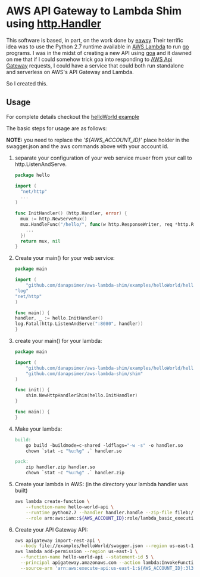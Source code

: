 # AWS API Gateway to Lambda Shim using [http.Handler](https://golang.org/pkg/net/http/#Handler)

This software is based, in part, on the work done by [eawsy](http://github.com/eawsy/aws-lambda-go/) 
 Their terrific idea was to use the Python 2.7 runtime available in [AWS Lambda](https://aws.amazon.com/lambda/)
 to run [go](http://golang.com) programs.  I was in the midst of creating a new API using [goa](http://goa.design)
 and it dawned on me that if I could somehow trick goa into responding to 
 [AWS Api Gateway](https://aws.amazon.com/api-gateway/) requests, I could have a service that could both run standalone 
 and serverless on AWS's API Gateway and Lambda.

So I created this.

## Usage

For complete details checkout the [helloWorld example](examples/helloWorld)

The basic steps for usage are as follows:

**NOTE:** you need to replace the '*${AWS_ACCOUNT_ID}*' place holder in 
 the swagger.json and the aws commands above with your account id.
 
1. separate your configuration of your web service muxer from your call to
  http.ListenAndServe. 
    
    ```go
    package hello

    import (
      "net/http"
      ...
    )
 
    func InitHandler() (http.Handler, error) {
      mux := http.NewServeMux()
      mux.HandleFunc("/hello/", func(w http.ResponseWriter, req *http.Request) {
        ...
      })
      return mux, nil
    }
    ```
2. Create your main() for your web service: 

    ```go
    package main

    import (
    	"github.com/danapsimer/aws-lambda-shim/examples/helloWorld/hello"
	"log"
	"net/http"
    )

    func main() {
	handler, _ := hello.InitHandler()
	log.Fatal(http.ListenAndServe(":8080", handler))
    }
    ```
3. create your main() for your lambda: 

    ```go
    package main

    import (
        "github.com/danapsimer/aws-lambda-shim/examples/helloWorld/hello"
        "github.com/danapsimer/aws-lambda-shim/shim"
    )

    func init() {
        shim.NewHttpHandlerShim(hello.InitHandler)
    }

    func main() {
    }
    ```
4. Make your lambda: 

    ```Makefile
    build:
    	go build -buildmode=c-shared -ldflags="-w -s" -o handler.so
    	chown `stat -c "%u:%g" .` handler.so

    pack:
    	zip handler.zip handler.so
    	chown `stat -c "%u:%g" .` handler.zip
    ```
5. Create your lambda in AWS: (in the directory your lambda handler was built) 
    
    ```bash
    aws lambda create-function \
        --function-name hello-world-api \
        --runtime python2.7 --handler handler.handle --zip-file fileb://handler.zip \
        --role arn:aws:iam::${AWS_ACCOUNT_ID}:role/lambda_basic_execution
    ```
6. Create your API Gateway API: 
    
    ```bash
    aws apigateway import-rest-api \
      --body file://examples/helloWorld/swagger.json --region us-east-1
    aws lambda add-permission --region us-east-1 \
      --function-name hello-world-api --statement-id 5 \
      --principal apigateway.amazonaws.com --action lambda:InvokeFunction \
      --source-arn 'arn:aws:execute-api:us-east-1:${AWS_ACCOUNT_ID}:3l3za8xwnd/*/*/*'
    ```

